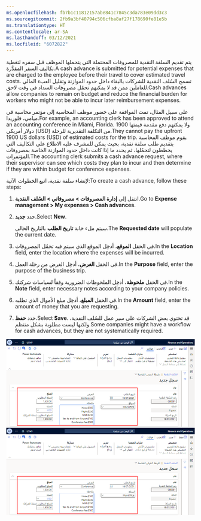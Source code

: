 ```yaml
---
ms.openlocfilehash: fb7b1c11812157abe841c7845c3da783e09dd3c3
ms.sourcegitcommit: 2fb9a3bf40794c506cfba8af27f178690fe81e5b
ms.translationtype: HT
ms.contentlocale: ar-SA
ms.lasthandoff: 03/12/2021
ms.locfileid: "6072822"
---
```

<span data-ttu-id="eb512-101">يتم تقديم السلفة النقدية للمصروفات المحتملة التي يتحملها الموظف قبل سفره لتغطية تكاليف السفر المقدَّرة.</span><span class="sxs-lookup"><span data-stu-id="eb512-101">A cash advance is submitted for potential expenses that are charged to the employee before their travel to cover estimated travel costs.</span></span> <span data-ttu-id="eb512-102">تسمح السُلف النقدية للشركات بالبقاء داخل حدود الموازنة وتقليل العبء المالي للعاملين ممن قد لا يمكنهم تحمُل مصروفات السداد في وقت لاحق.</span><span class="sxs-lookup"><span data-stu-id="eb512-102">Cash advances allow companies to remain on budget and reduce the financial burden for workers who might not be able to incur later reimbursement expenses.</span></span>

<span data-ttu-id="eb512-103">على سبيل المثال، تمت الموافقة على حضور موظف المحاسبة إلى مؤتمر محاسبة في ميامي، فلوريدا.</span><span class="sxs-lookup"><span data-stu-id="eb512-103">For example, an accounting clerk has been approved to attend an accounting conference in Miami, Florida.</span></span> <span data-ttu-id="eb512-104">ولا يمكنهم دفع مقدمة قيمتها 1900 دولار أمريكي (USD) من التكلفة التقديرية للرحلة.</span><span class="sxs-lookup"><span data-stu-id="eb512-104">They cannot pay the upfront 1900 US dollars (USD) of estimated costs for the trip.</span></span> <span data-ttu-id="eb512-105">يقوم موظف المحاسبة بتقديم طلب سلفة نقدية، بحيث يمكن للمشرف عليه الاطلاع على التكاليف التي يخططون لتحمُلها، ثم يحدد ما إذا كانت داخل حدود الموازنة الخاصة بمصروفات المؤتمرات.</span><span class="sxs-lookup"><span data-stu-id="eb512-105">The accounting clerk submits a cash advance request, where their supervisor can see which costs they plan to incur and then determine if they are within budget for conference expenses.</span></span>

<span data-ttu-id="eb512-106">لإنشاء سلفة نقدية، اتبع الخطوات الآتية:</span><span class="sxs-lookup"><span data-stu-id="eb512-106">To create a cash advance, follow these steps:</span></span>

1.  <span data-ttu-id="eb512-107">انتقل إلى **إدارة المصروفات > مصروفاتي > السُلف النقدية**.</span><span class="sxs-lookup"><span data-stu-id="eb512-107">Go to **Expense management > My expenses > Cash advances**.</span></span>
2.  <span data-ttu-id="eb512-108">حدد **جديد‏‎**.</span><span class="sxs-lookup"><span data-stu-id="eb512-108">Select **New**.</span></span>

    <span data-ttu-id="eb512-109">سيتم ملء خانة **تاريخ الطلب** بالتاريخ الحالي.</span><span class="sxs-lookup"><span data-stu-id="eb512-109">The **Requested date** will populate the current date.</span></span>

3.  <span data-ttu-id="eb512-110">في الحقل **الموقع**، أدخِل الموقع الذي سيتم فيه تحمُل المصروفات.</span><span class="sxs-lookup"><span data-stu-id="eb512-110">In the **Location** field, enter the location where the expenses will be incurred.</span></span>
4.  <span data-ttu-id="eb512-111">في الحقل **الغرض**، أدخِل الغرض من رحلة العمل.</span><span class="sxs-lookup"><span data-stu-id="eb512-111">In the **Purpose** field, enter the purpose of the business trip.</span></span>
5.  <span data-ttu-id="eb512-112">في الحقل **ملحوظة**، أدخِل الملحوظات الضرورية وفقاً لسياسات شركتك.</span><span class="sxs-lookup"><span data-stu-id="eb512-112">In the **Note** field, enter necessary notes according to your company policies.</span></span>
6.  <span data-ttu-id="eb512-113">في الحقل **المبلغ**، أدخِل مبلغ الأموال الذي تطلبه.</span><span class="sxs-lookup"><span data-stu-id="eb512-113">In the **Amount** field, enter the amount of money that you are requesting.</span></span>
7.  <span data-ttu-id="eb512-114">حدد **حفظ**.</span><span class="sxs-lookup"><span data-stu-id="eb512-114">Select **Save**.</span></span> <span data-ttu-id="eb512-115">قد تحتوي بعض الشركات على سير عمل للسُلف النقدية، ولكنها ليست مطلوبة بشكل منتظم.</span><span class="sxs-lookup"><span data-stu-id="eb512-115">Some companies might have a workflow for cash advances, but they are not systematically required.</span></span>

<span data-ttu-id="eb512-116">[![لقطة شاشة من Finance and Operations الصفحة "السُلف النقدية".](../media/create-cash-advance-ss.png)](../media/create-cash-advance-ss.png#lightbox)</span><span class="sxs-lookup"><span data-stu-id="eb512-116">[![Screenshot of the Finance and Operations Cash advances page.](../media/create-cash-advance-ss.png)](../media/create-cash-advance-ss.png#lightbox)</span></span>
